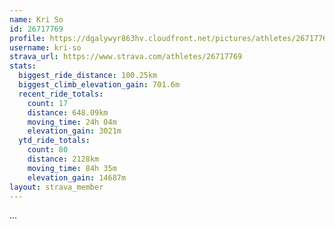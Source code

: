 ```yaml
---
name: Kri So
id: 26717769
profile: https://dgalywyr863hv.cloudfront.net/pictures/athletes/26717769/7761026/13/large.jpg
username: kri-so
strava_url: https://www.strava.com/athletes/26717769
stats:
  biggest_ride_distance: 100.25km
  biggest_climb_elevation_gain: 701.6m
  recent_ride_totals:
    count: 17
    distance: 648.09km
    moving_time: 24h 04m
    elevation_gain: 3021m
  ytd_ride_totals:
    count: 80
    distance: 2128km
    moving_time: 84h 35m
    elevation_gain: 14687m
layout: strava_member
--- 
```

...
